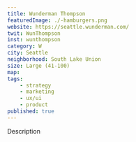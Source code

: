 ```yaml
---
title: Wunderman Thompson
featuredImage: ./-hamburgers.png
website: https://seattle.wunderman.com/
twit: WunThompson
inst: wunthompson
category: W
city: Seattle
neighborhood: South Lake Union
size: Large (41-100)
map: 
tags:
    - strategy
    - marketing
    - ux/ui
    - product
published: true
---
```


Description

